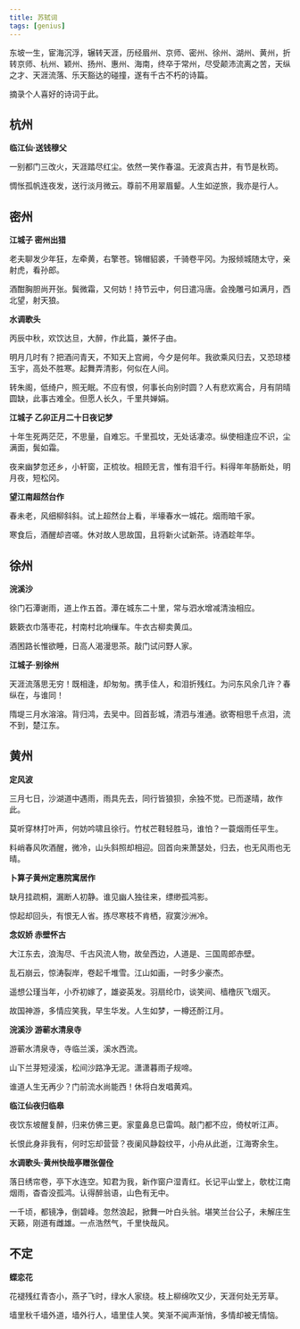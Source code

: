 ```yaml
---
title: 苏轼词
tags: [genius]
---
```


东坡一生，宦海沉浮，辗转天涯，历经眉州、京师、密州、徐州、湖州、黄州，折转京师、杭州、颖州、扬州、惠州、海南，终卒于常州，尽受颠沛流离之苦，天纵之才、天涯流落、乐天豁达的碰撞，遂有千古不朽的诗篇。

摘录个人喜好的诗词于此。

## 杭州

**临江仙·送钱穆父**

一别都门三改火，天涯踏尽红尘。依然一笑作春温。无波真古井，有节是秋筠。

惆怅孤帆连夜发，送行淡月微云。尊前不用翠眉颦。人生如逆旅，我亦是行人。


## 密州

**江城子 密州出猎**

老夫聊发少年狂，左牵黄，右擎苍。锦帽貂裘，千骑卷平冈。为报倾城随太守，亲射虎，看孙郎。

酒酣胸胆尚开张。鬓微霜，又何妨！持节云中，何日遣冯唐。会挽雕弓如满月，西北望，射天狼。

**水调歌头**

丙辰中秋，欢饮达旦，大醉，作此篇，兼怀子由。

明月几时有？把酒问青天，不知天上宫阙，今夕是何年。我欲乘风归去，又恐琼楼玉宇，高处不胜寒。起舞弄清影，何似在人间。

转朱阁，低绮户，照无眠。不应有恨，何事长向别时圆？人有悲欢离合，月有阴晴圆缺，此事古难全。但愿人长久，千里共婵娟。

**江城子 乙卯正月二十日夜记梦**

十年生死两茫茫，不思量，自难忘。千里孤坟，无处话凄凉。纵使相逢应不识，尘满面，鬓如霜。

夜来幽梦忽还乡，小轩窗，正梳妆。相顾无言，惟有泪千行。料得年年肠断处，明月夜，短松冈。

**望江南超然台作**

春未老，风细柳斜斜。试上超然台上看，半壕春水一城花。烟雨暗千家。

寒食后，酒醒却咨嗟。休对故人思故国，且将新火试新茶。诗酒趁年华。


## 徐州

**浣溪沙**

徐门石潭谢雨，道上作五首。潭在城东二十里，常与泗水增减清浊相应。

簌簌衣巾落枣花，村南村北响缫车。牛衣古柳卖黄瓜。

酒困路长惟欲睡，日高人渴漫思茶。敲门试问野人家。

**江城子·别徐州**

天涯流落思无穷！既相逢，却匆匆。携手佳人，和泪折残红。为问东风余几许？春纵在，与谁同！

隋堤三月水溶溶。背归鸿，去吴中。回首彭城，清泗与淮通。欲寄相思千点泪，流不到，楚江东。


## 黄州

**定风波** 

三月七日，沙湖道中遇雨，雨具先去，同行皆狼狈，余独不觉。已而遂晴，故作此。 

莫听穿林打叶声，何妨吟啸且徐行。竹杖芒鞋轻胜马，谁怕？一蓑烟雨任平生。

料峭春风吹酒醒，微冷，山头斜照却相迎。回首向来萧瑟处，归去，也无风雨也无晴。

**卜算子黄州定惠院寓居作**

缺月挂疏桐，漏断人初静。谁见幽人独往来，缥缈孤鸿影。

惊起却回头，有恨无人省。拣尽寒枝不肯栖，寂寞沙洲冷。

**念奴娇 赤壁怀古**

大江东去，浪淘尽、千古风流人物，故垒西边，人道是、三国周郎赤壁。

乱石崩云，惊涛裂岸，卷起千堆雪。江山如画，一时多少豪杰。

遥想公瑾当年，小乔初嫁了，雄姿英发。羽扇纶巾，谈笑间、樯橹灰飞烟灭。

故国神游，多情应笑我，早生华发。人生如梦，一樽还酹江月。

**浣溪沙 游蕲水清泉寺**

游蕲水清泉寺，寺临兰溪，溪水西流。

山下兰芽短浸溪，松间沙路净无泥。潇潇暮雨子规啼。

谁道人生无再少？门前流水尚能西！休将白发唱黄鸡。

**临江仙夜归临皋**

夜饮东坡醒复醉，归来仿佛三更。家童鼻息已雷鸣。敲门都不应，倚杖听江声。

长恨此身非我有，何时忘却营营？夜阑风静縠纹平，小舟从此逝，江海寄余生。

**水调歌头·黄州快哉亭赠张偓佺**

落日绣帘卷，亭下水连空。知君为我，新作窗户湿青红。长记平山堂上，欹枕江南烟雨，杳杳没孤鸿。认得醉翁语，山色有无中。

一千顷，都镜净，倒碧峰。忽然浪起，掀舞一叶白头翁。堪笑兰台公子，未解庄生天籁，刚道有雌雄。一点浩然气，千里快哉风。


## 不定

**蝶恋花**

花褪残红青杏小，燕子飞时，绿水人家绕。枝上柳绵吹又少，天涯何处无芳草。

墙里秋千墙外道，墙外行人，墙里佳人笑。笑渐不闻声渐悄，多情却被无情恼。
